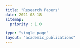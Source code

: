 ```yaml
---
title: "Research Papers"
date: 2021-08-18
sitemap:
  priority : 1.0

type: "single_page"
layout: "academic_publications"
---
```

